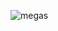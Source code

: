 ![megas](https://user-images.githubusercontent.com/6024941/151466812-d9fd3ebc-f309-4bdd-b041-2678bf379c3f.png)
